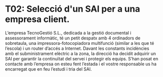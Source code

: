 # T02: Selecció d'un SAI per a una empresa client.
L’empresa TecnoGestió S.L., dedicada a la gestió documental i assessorament informàtic, té un petit despatx amb 4 ordinadors de sobretaula, una impressora-fotocopiadora multifunció (similar a les que té l’escola) i un router d’accés a Internet. Davant les constants incidències amb el subministrament elèctric a la zona, la direcció ha decidit adquirir un SAI per garantir la continuïtat del servei i protegir els equips.
S’han posat en contacte amb l’empresa on esteu fent l’estada i el vostre responsable us ha encarregat que en feu l’estudi i tria del SAI.
